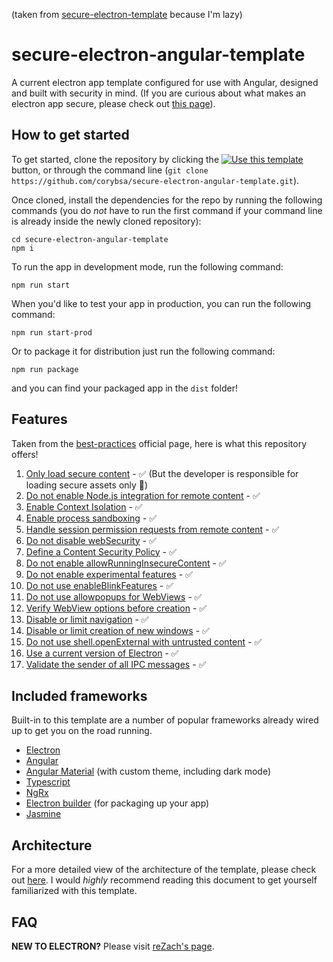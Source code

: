 (taken from [secure-electron-template](https://github.com/reZach/secure-electron-template) because I'm lazy)
# secure-electron-angular-template
A current electron app template configured for use with Angular, designed and built with security in mind. (If you are curious about what makes an electron app secure, please check out [this page](https://github.com/reZach/secure-electron-template/blob/master/docs/secureapps.md)).

## How to get started
To get started, clone the repository by clicking the [![Use this template](https://github.com/reZach/secure-electron-template/blob/master/docs/imgs/usethistemplate.png "Use this template")](https://github.com/reZach/secure-electron-template/generate) button, or through the command line (`git clone https://github.com/corybsa/secure-electron-angular-template.git`). 

Once cloned, install the dependencies for the repo by running the following commands (you do _not_ have to run the first command if your command line is already inside the newly cloned repository):

```
cd secure-electron-angular-template
npm i
```

To run the app in development mode, run the following command:
```
npm run start
```

When you'd like to test your app in production, you can run the following command:
```
npm run start-prod
```

Or to package it for distribution just run the following command:
```
npm run package
```

and you can find your packaged app in the `dist` folder!

## Features
Taken from the [best-practices](https://electronjs.org/docs/tutorial/security) official page, here is what this repository offers!

1. [Only load secure content](https://www.electronjs.org/docs/latest/tutorial/security#1-only-load-secure-content) - ✅ (But the developer is responsible for loading secure assets only 🙂)
2. [Do not enable Node.js integration for remote content](https://www.electronjs.org/docs/latest/tutorial/security#2-do-not-enable-nodejs-integration-for-remote-content) - ✅
3. [Enable Context Isolation](https://www.electronjs.org/docs/latest/tutorial/security#3-enable-context-isolation) - ✅
4. [Enable process sandboxing](https://www.electronjs.org/docs/latest/tutorial/security#4-enable-process-sandboxing) - ✅
5. [Handle session permission requests from remote content](https://www.electronjs.org/docs/latest/tutorial/security#5-handle-session-permission-requests-from-remote-content) - ✅
6. [Do not disable webSecurity](https://www.electronjs.org/docs/latest/tutorial/security#6-do-not-disable-websecurity) - ✅
7. [Define a Content Security Policy](https://www.electronjs.org/docs/latest/tutorial/security#7-define-a-content-security-policy) - ✅
8. [Do not enable allowRunningInsecureContent](https://www.electronjs.org/docs/latest/tutorial/security#8-do-not-enable-allowrunninginsecurecontent) - ✅
9. [Do not enable experimental features](https://www.electronjs.org/docs/latest/tutorial/security#9-do-not-enable-experimental-features) - ✅
10. [Do not use enableBlinkFeatures](https://www.electronjs.org/docs/latest/tutorial/security#10-do-not-use-enableblinkfeatures) - ✅
11. [Do not use allowpopups for WebViews](https://www.electronjs.org/docs/latest/tutorial/security#11-do-not-use-allowpopups-for-webviews) - ✅
12. [Verify WebView options before creation](https://www.electronjs.org/docs/latest/tutorial/security#12-verify-webview-options-before-creation) - ✅
13. [Disable or limit navigation](https://www.electronjs.org/docs/latest/tutorial/security#13-disable-or-limit-navigation) - ✅
14. [Disable or limit creation of new windows](https://www.electronjs.org/docs/latest/tutorial/security#14-disable-or-limit-creation-of-new-windows) - ✅
15. [Do not use shell.openExternal with untrusted content](https://www.electronjs.org/docs/latest/tutorial/security#15-do-not-use-shellopenexternal-with-untrusted-content) - ✅
16. [Use a current version of Electron](https://www.electronjs.org/docs/latest/tutorial/security#16-use-a-current-version-of-electron) - ✅
17. [Validate the sender of all IPC messages](https://www.electronjs.org/docs/latest/tutorial/security#17-validate-the-sender-of-all-ipc-messages) - ✅

## Included frameworks
Built-in to this template are a number of popular frameworks already wired up to get you on the road running.

- [Electron](https://electronjs.org/)
- [Angular](https://angular.io/)
- [Angular Material](https://material.angular.io/) (with custom theme, including dark mode)
- [Typescript](https://www.typescriptlang.org)
- [NgRx](https://ngrx.io/)
- [Electron builder](https://www.electron.build/) (for packaging up your app)
- [Jasmine](https://jasmine.github.io/)

## Architecture
For a more detailed view of the architecture of the template, please check out [here](https://github.com/corybsa/secure-electron-angular-template/blob/main/docs/architecture.md). I would _highly_ recommend reading this document to get yourself familiarized with this template.

## FAQ
**NEW TO ELECTRON?** Please visit [reZach's page](https://github.com/reZach/secure-electron-template/blob/master/docs/newtoelectron.md).